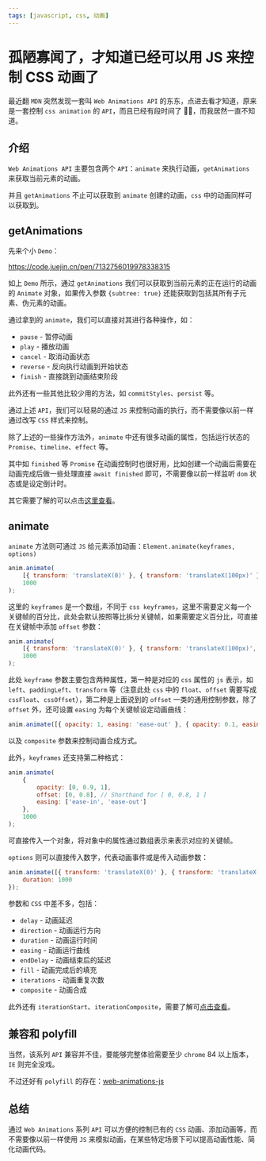 ```yaml
---
tags: [javascript, css, 动画]
---
```


# 孤陋寡闻了，才知道已经可以用 JS 来控制 CSS 动画了

最近翻 `MDN` 突然发现一套叫 `Web Animations API` 的东东，点进去看才知道，原来是一套控制 `css animation` 的 `API`，而且已经有段时间了 🤦‍♂️，而我居然一直不知道。

## 介绍

`Web Animations API` 主要包含两个 `API`：`animate` 来执行动画，`getAnimations` 来获取当前元素的动画。

并且 `getAnimations` 不止可以获取到 `animate` 创建的动画，`css` 中的动画同样可以获取到。

## getAnimations

先来个小 `Demo`：

https://code.juejin.cn/pen/7132756019978338315

如上 `Demo` 所示，通过 `getAnimations` 我们可以获取到当前元素的正在运行的动画的 `Animate` 对象，如果传入参数 `{subtree: true}` 还能获取到包括其所有子元素、伪元素的动画。

通过拿到的 `animate`，我们可以直接对其进行各种操作，如：

-   `pause` - 暂停动画
-   `play` - 播放动画
-   `cancel` - 取消动画状态
-   `reverse` - 反向执行动画到开始状态
-   `finish` - 直接跳到动画结束阶段

此外还有一些其他比较少用的方法，如 `commitStyles`、`persist` 等。

通过上述 `API`，我们可以轻易的通过 `JS` 来控制动画的执行，而不需要像以前一样通过改写 `CSS` 样式来控制。

除了上述的一些操作方法外，`animate` 中还有很多动画的属性，包括运行状态的 `Promise`、`timeline`、`effect` 等。

其中如 `finished` 等 `Promise` 在动画控制时也很好用，比如创建一个动画后需要在动画完成后做一些处理直接 `await finished` 即可，不需要像以前一样监听 `dom` 状态或是设定倒计时。

其它需要了解的可以点击[这里查看](https://developer.mozilla.org/en-US/docs/Web/API/Animation#methods)。

## animate

`animate` 方法则可通过 `JS` 给元素添加动画：`Element.animate(keyframes, options)`

```js
anim.animate(
    [{ transform: 'translateX(0)' }, { transform: 'translateX(100px)' }, { transform: 'translateX(0)' }],
    1000
);
```

这里的 `keyframes` 是一个数组，不同于 `css keyframes`，这里不需要定义每一个关键帧的百分比，此处会默认按照等比拆分关键帧，如果需要定义百分比，可直接在关键帧中添加 `offset` 参数：

```js
anim.animate(
    [{ transform: 'translateX(0)' }, { transform: 'translateX(100px)', offset: 0.3 }, { transform: 'translateX(0)' }],
    1000
);
```

此处 `keyframe` 参数主要包含两种属性，第一种是对应的 `css` 属性的 `js` 表示，如 `left`、`paddingLeft`、`transform` 等（注意此处 `css` 中的 `float`、`offset` 需要写成 `cssFloat`、`cssOffset`），第二种是上面说到的 `offset` 一类的通用控制参数，除了 `offset` 外，还可设置 `easing` 为每个关键帧设定动画曲线：

```js
anim.animate([{ opacity: 1, easing: 'ease-out' }, { opacity: 0.1, easing: 'ease-in' }, { opacity: 0 }], 1000);
```

以及 `composite` 参数来控制动画合成方式。

此外，`keyframes` 还支持第二种格式：

```js
anim.animate(
    {
        opacity: [0, 0.9, 1],
        offset: [0, 0.8], // Shorthand for [ 0, 0.8, 1 ]
        easing: ['ease-in', 'ease-out']
    },
    1000
);
```

可直接传入一个对象，将对象中的属性通过数组表示来表示对应的关键帧。

`options` 则可以直接传入数字，代表动画事件或是传入动画参数：

```js
anim.animate([{ transform: 'translateX(0)' }, { transform: 'translateX(100px)' }, { transform: 'translateX(0)' }], {
    duration: 1000
});
```

参数和 `CSS` 中差不多，包括：

-   `delay` - 动画延迟
-   `direction` - 动画运行方向
-   `duration` - 动画运行时间
-   `easing` - 动画运行曲线
-   `endDelay` - 动画结束后的延迟
-   `fill` - 动画完成后的填充
-   `iterations` - 动画重复次数
-   `composite` - 动画合成

此外还有 `iterationStart`、`iterationComposite`，需要了解可[点击查看](https://developer.mozilla.org/en-US/docs/Web/API/KeyframeEffect/KeyframeEffect#parameters)。

## 兼容和 polyfill

当然，该系列 `API` 兼容并不佳，要能够完整体验需要至少 `chrome` 84 以上版本，`IE` 则完全没戏。

不过还好有 `polyfill` 的存在：[web-animations-js](https://github.com/web-animations/web-animations-js)

## 总结

通过 `Web Animations` 系列 `API` 可以方便的控制已有的 `CSS` 动画、添加动画等，而不需要像以前一样使用 `JS` 来模拟动画，在某些特定场景下可以提高动画性能、简化动画代码。
